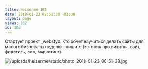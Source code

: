 ```yaml
---
title: Heisenme 103
date: 2018-01-23 09:51:38 +03:00
layout: page
views: 282
id: 103
---
```


Стартует проект _webstyx. Кто хочет научиться делать сайты для малого бизнеса за неделю - пишите (история про визитки, сайт, фирстиль, сео, маркетинг).



![/uploads/heisenme/static/photo_2018-01-23_06-51-38.jpg](/uploads/heisenme/static/photo_2018-01-23_06-51-38.jpg)
